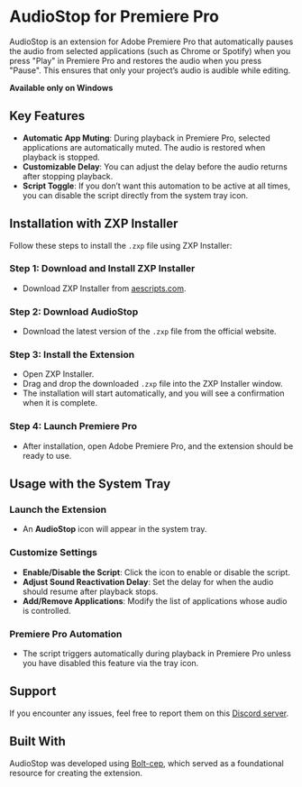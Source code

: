 # AudioStop for Premiere Pro

AudioStop is an extension for Adobe Premiere Pro that automatically pauses the audio from selected applications (such as Chrome or Spotify) when you press "Play" in Premiere Pro and restores the audio when you press "Pause". This ensures that only your project’s audio is audible while editing.

**Available only on Windows**

## Key Features

- **Automatic App Muting**: During playback in Premiere Pro, selected applications are automatically muted. The audio is restored when playback is stopped.
- **Customizable Delay**: You can adjust the delay before the audio returns after stopping playback.
- **Script Toggle**: If you don’t want this automation to be active at all times, you can disable the script directly from the system tray icon.

## Installation with ZXP Installer

Follow these steps to install the `.zxp` file using ZXP Installer:

### Step 1: Download and Install ZXP Installer
- Download ZXP Installer from [aescripts.com](https://aescripts.com).

### Step 2: Download AudioStop
- Download the latest version of the `.zxp` file from the official website.

### Step 3: Install the Extension
- Open ZXP Installer.
- Drag and drop the downloaded `.zxp` file into the ZXP Installer window.
- The installation will start automatically, and you will see a confirmation when it is complete.

### Step 4: Launch Premiere Pro
- After installation, open Adobe Premiere Pro, and the extension should be ready to use.

## Usage with the System Tray

### Launch the Extension
- An **AudioStop** icon will appear in the system tray.

### Customize Settings
- **Enable/Disable the Script**: Click the icon to enable or disable the script.
- **Adjust Sound Reactivation Delay**: Set the delay for when the audio should resume after playback stops.
- **Add/Remove Applications**: Modify the list of applications whose audio is controlled.

### Premiere Pro Automation
- The script triggers automatically during playback in Premiere Pro unless you have disabled this feature via the tray icon.

## Support

If you encounter any issues, feel free to report them on this [Discord server](https://discord.gg/s2gfM3w47y).

## Built With

AudioStop was developed using [Bolt-cep](https://hyperbrew.co/resources/bolt-cep), which served as a foundational resource for creating the extension.


